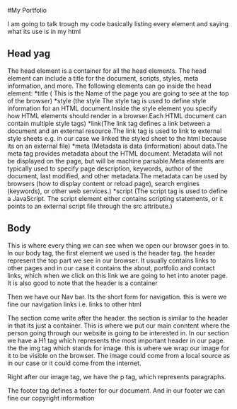 #My Portfolio
  
I am going to talk trough my code basically listing every element and saying what its use is in my html
 ## Head yag
 The head element is a container for all the head elements. The head element can include a title for the document, scripts, styles, meta information, and more. The following elements can go inside the head element:
*title ( This is the Name of the page you are going to see at the top of the browser) 
*style (the style The style tag is used to define style information for an HTML document.Inside the style element you specify how HTML elements should render in a browser.Each HTML document can contain multiple style tags)
*link(The link tag defines a link between a document and an external resource.The link tag is used to link to external style sheets e.g. in our case we linked the styled sheet to the html because its on an external file)
*meta
(Metadata is data (information) about data.The meta tag provides metadata about the HTML document. Metadata will not be displayed on the page, but will be machine parsable.Meta elements are typically used to specify page description, keywords, author of the document, last modified, and other metadata.The metadata can be used by browsers (how to display content or reload page), search engines (keywords), or other web services.)
*script
(The script tag is used to define a JavaScript. The script element either contains scripting statements, or it points to an external script file through the src attribute.)

## Body
This is where every thing we can see when we open our browser goes in to. In our body tag, the first element we used is the header tag. the header represent the top part we see in our browser. It usually contains links to other pages and in our case it contains the about, portfolio and contact links, which when we click on this link we are going to het into anoter page. It is also good to note that the header is a container

Then we have our Nav bar. Its the short form for navigation. this is were we fine our navigation links i.e. links to other html

The section come write after the header. the section is similar to the header in that its just a container. This is where we put our main conntent where the person going through our website is going to be interested in. In our section we have  a H1 tag which represents the most important header in our page. the the img tag which stands for image. this is where we wrap our image for it to be visible on the browser. The image could come from a local source as in our case or it could come from the internet. 

Right after our image tag, we have the p tag, which represents paragraphs. 

The footer tag defines a footer for our document. And in our footer we can fine our copyright information


